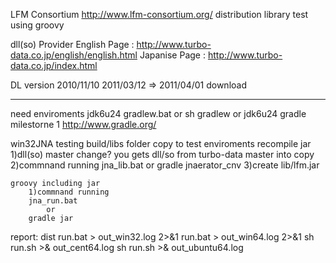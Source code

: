 
LFM Consortium http://www.lfm-consortium.org/
distribution library test using groovy

dll(so) Provider 
	English Page : http://www.turbo-data.co.jp/english/english.html
	Japanise Page : http://www.turbo-data.co.jp/index.html

DL version
	2010/11/10
	2011/03/12		=> 2011/04/01 download


----
need enviroments 
	jdk6u24
	gradlew.bat or sh gradlew
		or
	jdk6u24
	gradle milestorne 1 http://www.gradle.org/


win32JNA
	testing 
		build/libs folder copy to test enviroments
	recompile jar
		1)dll(so) master change?
			you gets dll/so from turbo-data
			master into copy
		2)commnand running 
			jna_lib.bat
					or
			gradle jnaerator_cnv
		3)create lib/lfm.jar

	groovy including jar
		1)commnand running 
		jna_run.bat
			or
		gradle jar

report:
	dist
		run.bat > out_win32.log 2>&1
		run.bat > out_win64.log 2>&1
		sh run.sh >& out_cent64.log
		sh run.sh >& out_ubuntu64.log
